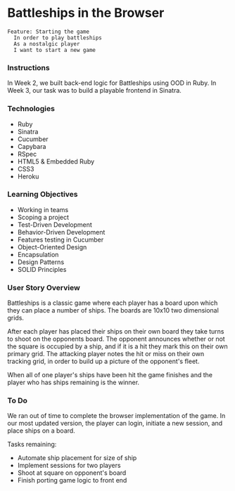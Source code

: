# Battleships in the Browser

```
Feature: Starting the game
  In order to play battleships
  As a nostalgic player
  I want to start a new game
```

### Instructions

In Week 2, we built back-end logic for Battleships using OOD in Ruby. In Week 3, our task was to build a playable frontend in Sinatra.

### Technologies

* Ruby
* Sinatra
* Cucumber
* Capybara
* RSpec
* HTML5 & Embedded Ruby
* CSS3
* Heroku

### Learning Objectives

* Working in teams
* Scoping a project
* Test-Driven Development
* Behavior-Driven Development
* Features testing in Cucumber
* Object-Oriented Design
* Encapsulation
* Design Patterns
* SOLID Principles

### User Story Overview

Battleships is a classic game where each player has a board upon which they can place a number of ships. The boards are 10x10 two dimensional grids.

After each player has placed their ships on their own board they take turns to shoot on the opponents board. The opponent announces whether or not the square is occupied by a ship, and if it is a hit they mark this on their own primary grid. The attacking player notes the hit or miss on their own tracking grid, in order to build up a picture of the opponent's fleet.

When all of one player's ships have been hit the game finishes and the player who has ships remaining is the winner.

### To Do

We ran out of time to complete the browser implementation of the game. In our most updated version, the player can login, initiate a new session, and place ships on a board.

Tasks remaining:

* Automate ship placement for size of ship
* Implement sessions for two players
* Shoot at square on opponent's board
* Finish porting game logic to front end
